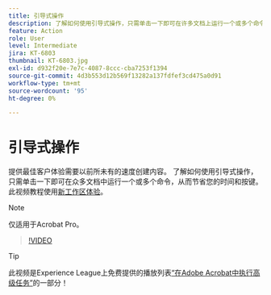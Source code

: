 ```yaml
---
title: 引导式操作
description: 了解如何使用引导式操作，只需单击一下即可在许多文档上运行一个或多个命令
feature: Action
role: User
level: Intermediate
jira: KT-6803
thumbnail: KT-6803.jpg
exl-id: d932f20e-7e7c-4087-8ccc-cba7253f1394
source-git-commit: 4d3b553d12b569f13282a137fdfef3cd475a0d91
workflow-type: tm+mt
source-wordcount: '95'
ht-degree: 0%

---
```


# 引导式操作

提供最佳客户体验需要以前所未有的速度创建内容。 了解如何使用引导式操作，只需单击一下即可在众多文档中运行一个或多个命令，从而节省您的时间和按键。 此视频教程使用[新工作区体验](../getting-started/new-workspace.md)。

>[!NOTE]
>
>仅适用于Acrobat Pro。

>[!VIDEO](https://video.tv.adobe.com/v/3433138?quality=12&learn=on&hidetitle=true)

>[!TIP]
>
>此视频是Experience League上免费提供的播放列表[“在Adobe Acrobat中执行高级任务”](https://experienceleague.adobe.com/en/playlists/acrobat-peform-advanced-tasks)的一部分！
